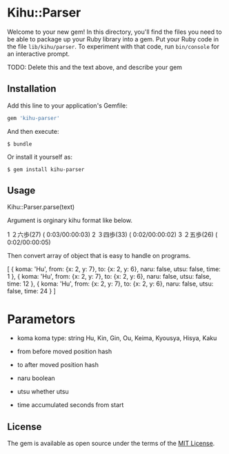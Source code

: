 # Kihu::Parser

Welcome to your new gem! In this directory, you'll find the files you need to be able to package up your Ruby library into a gem. Put your Ruby code in the file `lib/kihu/parser`. To experiment with that code, run `bin/console` for an interactive prompt.

TODO: Delete this and the text above, and describe your gem

## Installation

Add this line to your application's Gemfile:

```ruby
gem 'kihu-parser'
```

And then execute:

    $ bundle

Or install it yourself as:

    $ gem install kihu-parser

## Usage

Kihu::Parser.parse(text)

Argument is orginary kihu format like below. 

1 ２六歩(27)   ( 0:03/00:00:03)
2 ３四歩(33)   ( 0:02/00:00:02)
3 ２五歩(26)   ( 0:02/00:00:05)

Then convert array of object that is easy to handle on programs.

[
  {
    koma: 'Hu',
    from: {x: 2, y: 7},
    to: {x: 2, y: 6},
    naru: false,
    utsu: false,
    time: 1
  },
  {
    koma: 'Hu',
    from: {x: 2, y: 7},
    to: {x: 2, y: 6},
    naru: false,
    utsu: false,
    time: 12
  },
  {
    koma: 'Hu',
    from: {x: 2, y: 7},
    to: {x: 2, y: 6},
    naru: false,
    utsu: false,
    time: 24
  }
]

# Parametors

- koma
  koma type: string
  Hu, Kin, Gin, Ou, Keima, Kyousya, Hisya, Kaku

- from
  before moved position hash

- to 
  after moved position hash

- naru
  boolean

- utsu
  whether utsu

- time
  accumulated seconds from start



## License

The gem is available as open source under the terms of the [MIT License](http://opensource.org/licenses/MIT).

